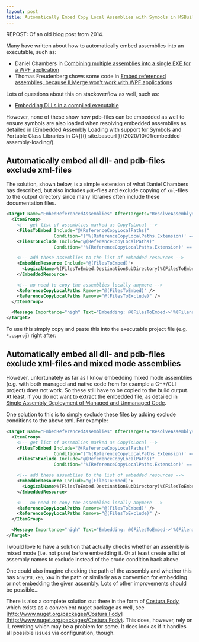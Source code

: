 ```yaml
---
layout: post
title: Automatically Embed Copy Local Assemblies with Symbols in MSBuild
---
```

REPOST: Of an old blog post from 2014.

Many have written about how to automatically embed assemblies into an executable, such as:  

*   Daniel Chambers in [Combining multiple assemblies into a single EXE for a WPF application](http://www.digitallycreated.net/Blog/61/combining-multiple-assemblies-into-a-single-exe-for-a-wpf-application)
*   Thomas Freudenberg shows some code in [Embed referenced assemblies, because ILMerge won't work with WPF applications](https://gist.github.com/thoemmi/3724333)

Lots of questions about this on stackoverflow as well, such as:

*   [Embedding DLLs in a compiled executable](http://stackoverflow.com/questions/189549/embedding-dlls-in-a-compiled-executable)

However, none of these show how pdb-files can be embedded as well to ensure symbols are also loaded when resolving embedded assemblies as detailed in [Embedded Assembly Loading with support for Symbols and Portable Class Libraries in C#]({{ site.baseurl }}/2020/10/01/embedded-assembly-loading/).  
  

Automatically embed all dll- and pdb-files exclude xml-files
------------------------------------------------------------

The solution, shown below, is a simple extension of what Daniel Chambers has described, but also includes `pdb`\-files and exclude copying of `xml`\-files to the output directory since many libraries often include these documentation files.
```xml
<Target Name="EmbedReferencedAssemblies" AfterTargets="ResolveAssemblyReferences">
  <ItemGroup>
    <!-- get list of assemblies marked as CopyToLocal -->
    <FilesToEmbed Include="@(ReferenceCopyLocalPaths)" 
                  Condition="('%(ReferenceCopyLocalPaths.Extension)' == '.dll' Or '%(ReferenceCopyLocalPaths.Extension)' == '.pdb')" />
    <FilesToExclude Include="@(ReferenceCopyLocalPaths)" 
                  Condition="'%(ReferenceCopyLocalPaths.Extension)' == '.xml'" />

    <!-- add these assemblies to the list of embedded resources -->
    <EmbeddedResource Include="@(FilesToEmbed)">
      <LogicalName>%(FilesToEmbed.DestinationSubDirectory)%(FilesToEmbed.Filename)%(FilesToEmbed.Extension)</LogicalName>
    </EmbeddedResource>

    <!-- no need to copy the assemblies locally anymore -->
    <ReferenceCopyLocalPaths Remove="@(FilesToEmbed)" />
    <ReferenceCopyLocalPaths Remove="@(FilesToExclude)" />
  </ItemGroup>

  <Message Importance="high" Text="Embedding: @(FilesToEmbed->'%(Filename)%(Extension)', ', ')" />
</Target>
```
To use this simply copy and paste this into the executable project file (e.g. `*.csproj`) right after:  

<Import Project="$(MSBuildToolsPath)\\Microsoft.CSharp.targets" />

Automatically embed all dll- and pdb-files exclude xml-files and mixed mode assemblies
--------------------------------------------------------------------------------------

However, unfortunately as far as I know embedding mixed mode assemblies (e.g. with both managed and native code from for example a C++/CLI project) does not work. So these still have to be copied to the build output. At least, if you do not want to extract the embedded file, as detailed in [Single Assembly Deployment of Managed and Unmanaged Code](http://weblogs.asp.net/ralfw/archive/2007/02/04/single-assembly-deployment-of-managed-and-unmanaged-code.aspx).  
  
One solution to this is to simply exclude these files by adding exclude conditions to the above xml. For example:  

```xml
<Target Name="EmbedReferencedAssemblies" AfterTargets="ResolveAssemblyReferences">
  <ItemGroup>
    <!-- get list of assemblies marked as CopyToLocal -->
    <FilesToEmbed Include="@(ReferenceCopyLocalPaths)" 
                  Condition="('%(ReferenceCopyLocalPaths.Extension)' == '.dll' Or '%(ReferenceCopyLocalPaths.Extension)' == '.pdb') And '%(Filename)'!='MixedModeAssemblyA' And '%(Filename)'!='MixedModeAssemblyB'" />
    <FilesToExclude Include="@(ReferenceCopyLocalPaths)" 
                  Condition="'%(ReferenceCopyLocalPaths.Extension)' == '.xml'" />

    <!-- add these assemblies to the list of embedded resources -->
    <EmbeddedResource Include="@(FilesToEmbed)">
      <LogicalName>%(FilesToEmbed.DestinationSubDirectory)%(FilesToEmbed.Filename)%(FilesToEmbed.Extension)</LogicalName>
    </EmbeddedResource>

    <!-- no need to copy the assemblies locally anymore -->
    <ReferenceCopyLocalPaths Remove="@(FilesToEmbed)" />
    <ReferenceCopyLocalPaths Remove="@(FilesToExclude)" />
  </ItemGroup>

  <Message Importance="high" Text="Embedding: @(FilesToEmbed->'%(Filename)%(Extension)', ', ')" />
</Target>
```

I would love to have a solution that actually checks whether an assembly is mixed mode (i.e. not pure) before embedding it. Or at least create a list of assembly names to exclude instead of the crude condition hack above.

  

One could also imagine checking the path of the assembly and whether this has `AnyCPU`, `x86`, `x64` in the path or similarly as a convention for embedding or not embedding the given assembly. Lots of other improvements should be possible...  
  
There is also a complete solution out there in the form of [Costura.Fody](https://github.com/Fody/Costura), which exists as a convenient nuget package as well, see [http://www.nuget.org/packages/Costura.Fody](http://www.nuget.org/packages/Costura.Fody). This does, however, rely on IL rewriting which may be a problem for some. It does look as if it handles all possible issues via configuration, though.